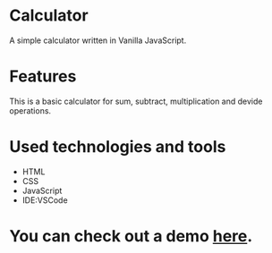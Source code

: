 # Calculator
A simple calculator written in Vanilla JavaScript.

# Features
This is a basic calculator for sum, subtract, multiplication and devide operations.

# Used technologies and tools
- HTML
- CSS
- JavaScript
- IDE:VSCode
  
# You can check out a demo [here](https://alda-kst.github.io/Calculator/).
  
